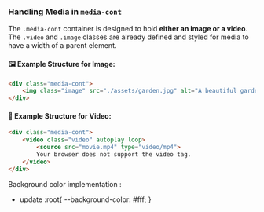 ### Handling Media in `media-cont`

The `.media-cont` container is designed to hold **either an image or a video**. The `.video` and `.image` classes are already defined and styled for media to have a width of a parent element.


#### 🖼️ Example Structure for Image:
```html
<div class="media-cont">
    <img class="image" src="./assets/garden.jpg" alt="A beautiful garden scene">
</div>
```



#### 🎥 Example Structure for Video:
```html
<div class="media-cont">
    <video class="video" autoplay loop>
        <source src="movie.mp4" type="video/mp4">
        Your browser does not support the video tag.
    </video>
</div>
```

Background color implementation : 

- update 
:root{
--background-color: #fff;
}
